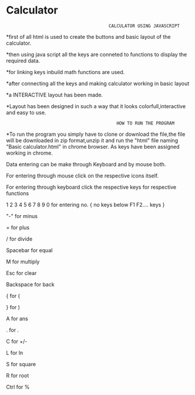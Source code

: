 # Calculator
                                           CALCULATOR USING JAVASCRIPT

*first of all html is used to create the buttons and basic layout of the calculator.

*then using java script all the keys are conneted to functions to display the required data.

*for linking keys inbuild math functions are used.

*after connecting all the keys and making calculator working in basic layout

*a INTERACTIVE layout has been made.

*Layout has been designed in such a way that it looks colorfull,interactive and easy to use.
    
    
    
    
                                              HOW TO RUN THE PROGRAM
*To run the program you simply have to clone or download the file,the file will be downloaded in zip format,unzip it and run the "html" file naming "Basic calculator.html" in chrome browser.
As keys have been assigned working in chrome.
                                              
Data entering can be make through Keyboard and by mouse both.

For entering through mouse click on the respective icons itself.

For entering through keyboard click the respective keys for respective functions

1 2 3 4 5 6 7 8 9 0 for entering no.   { no keys below F1 F2.... keys  }

"-"             for minus

=               for plus

/               for divide

Spacebar        for equal     

M               for multiply                   

Esc             for clear                               

Backspace       for back

{               for (

}               for )

A               for ans

.               for .

C               for +/-

L               for ln

S               for square

R               for root

Ctrl            for %
